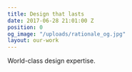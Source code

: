 ```yaml
---
title: Design that lasts
date: 2017-06-28 21:01:00 Z
position: 0
og_image: "/uploads/rationale_og.jpg"
layout: our-work
---
```


World-class design expertise. 